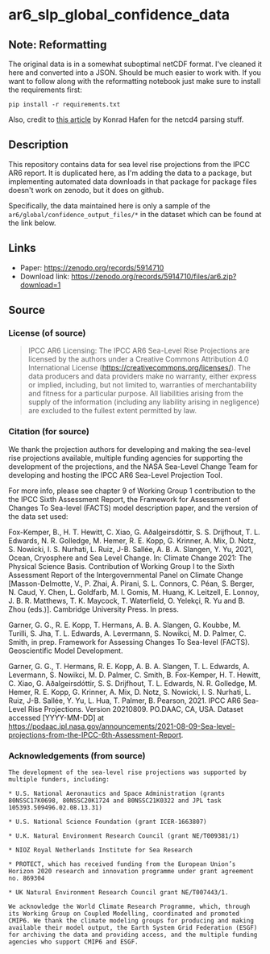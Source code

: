 # ar6_slp_global_confidence_data

## Note: Reformatting

The original data is in a somewhat suboptimal netCDF format. I've cleaned it here and converted into a JSON. Should be much easier to work with. If you want to follow along with the reformatting notebook just make sure to install the requirements first:

```
pip install -r requirements.txt
```

Also, credit to [this article](https://towardsdatascience.com/read-netcdf-data-with-python-901f7ff61648) by Konrad Hafen for the netcd4 parsing stuff.

## Description

This repository contains data for sea level rise projections from the IPCC AR6 report. It is duplicated here, as I'm adding the data to a package, but implementing automated data downloads in that package for package files doesn't work on zenodo, but it does on github.

Specifically, the data maintained here is only a sample of the `ar6/global/confidence_output_files/*` in the dataset which can be found at the link below.

## Links

- Paper: https://zenodo.org/records/5914710
- Download link: https://zenodo.org/records/5914710/files/ar6.zip?download=1


## Source

### License (of source)

> IPCC AR6 Licensing: The IPCC AR6 Sea-Level Rise Projections are licensed by the authors under a Creative Commons Attribution 4.0 International License (https://creativecommons.org/licenses/). The data producers and data providers make no warranty, either express or implied, including, but not limited to, warranties of merchantability and fitness for a particular purpose. All liabilities arising from the supply of the information (including any liability arising in negligence) are excluded to the fullest extent permitted by law.


### Citation (for source)

We thank the projection authors for developing and making the sea-level rise projections available, multiple funding agencies for supporting the development of the projections, and the NASA Sea-Level Change Team for developing and hosting the IPCC AR6 Sea-Level Projection Tool.

For more info, please see chapter 9 of Working Group 1 contribution to the the IPCC Sixth Assessment Report, the Framework for Assessment of Changes To Sea-level (FACTS) model description paper, and the version of the data set used:

Fox-Kemper, B., H. T. Hewitt, C. Xiao, G. Aðalgeirsdóttir, S. S. Drijfhout, T. L. Edwards, N. R. Golledge, M. Hemer, R. E. Kopp, G. Krinner, A. Mix, D. Notz, S. Nowicki, I. S. Nurhati, L. Ruiz, J-B. Sallée, A. B. A. Slangen, Y. Yu, 2021, Ocean, Cryosphere and Sea Level Change. In: Climate Change 2021: The Physical Science Basis. Contribution of Working Group I to the Sixth Assessment Report of the Intergovernmental Panel on Climate Change [Masson-Delmotte, V., P. Zhai, A. Pirani, S. L. Connors, C. Péan, S. Berger, N. Caud, Y. Chen, L. Goldfarb, M. I. Gomis, M. Huang, K. Leitzell, E. Lonnoy, J. B. R. Matthews, T. K. Maycock, T. Waterfield, O. Yelekçi, R. Yu and B. Zhou (eds.)]. Cambridge University Press. In press.

Garner, G. G., R. E. Kopp, T. Hermans, A. B. A. Slangen, G. Koubbe, M. Turilli, S. Jha, T. L. Edwards, A. Levermann, S. Nowikci, M. D. Palmer, C. Smith, in prep. Framework for Assessing Changes To Sea-level (FACTS). Geoscientific Model Development.

Garner, G. G., T. Hermans, R. E. Kopp, A. B. A. Slangen, T. L. Edwards, A. Levermann, S. Nowikci, M. D. Palmer, C. Smith, B. Fox-Kemper, H. T. Hewitt, C. Xiao, G. Aðalgeirsdóttir, S. S. Drijfhout, T. L. Edwards, N. R. Golledge, M. Hemer, R. E. Kopp, G. Krinner, A. Mix, D. Notz, S. Nowicki, I. S. Nurhati, L. Ruiz, J-B. Sallée, Y. Yu, L. Hua, T. Palmer, B. Pearson, 2021. IPCC AR6 Sea-Level Rise Projections. Version 20210809. PO.DAAC, CA, USA. Dataset accessed [YYYY-MM-DD] at https://podaac.jpl.nasa.gov/announcements/2021-08-09-Sea-level-projections-from-the-IPCC-6th-Assessment-Report.



### Acknowledgements (from source)

    The development of the sea-level rise projections was supported by multiple funders, including:

    * U.S. National Aeronautics and Space Administration (grants 80NSSC17K0698, 80NSSC20K1724 and 80NSSC21K0322 and JPL task 105393.509496.02.08.13.31)

    * U.S. National Science Foundation (grant ICER-1663807)

    * U.K. Natural Environment Research Council (grant NE/T009381/1)

    * NIOZ Royal Netherlands Institute for Sea Research

    * PROTECT, which has received funding from the European Union’s Horizon 2020 research and innovation programme under grant agreement no. 869304

    * UK Natural Environment Research Council grant NE/T007443/1.

    We acknowledge the World Climate Research Programme, which, through its Working Group on Coupled Modelling, coordinated and promoted CMIP6. We thank the climate modeling groups for producing and making available their model output, the Earth System Grid Federation (ESGF) for archiving the data and providing access, and the multiple funding agencies who support CMIP6 and ESGF.